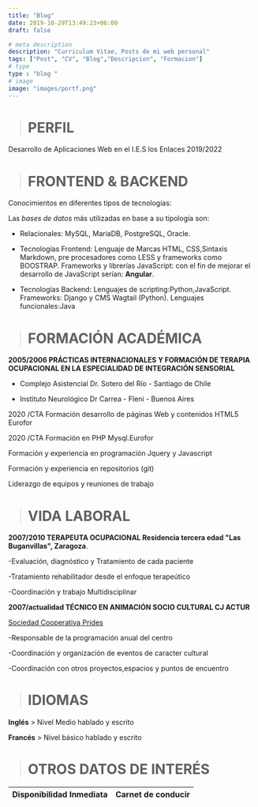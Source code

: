 ```yaml
---
title: "Blog"
date: 2019-10-29T13:49:23+06:00
draft: false

# meta description
description: "Curriculum Vitae, Posts de mi web personal"
tags: ["Post", "CV", "Blog","Descripcion", "Formacion"]
# type
type : "blog "
# image
image: "images/portf.png"
---
```


 ># PERFIL                                  

Desarrollo de Aplicaciones Web en el I.E.S  los Enlaces                        2019/2022 
                                                                      
 ># FRONTEND & BACKEND                                   

Conocimientos en diferentes tipos de tecnologías:

Las *bases de datos* más utilizadas en base a su tipología son:

- Relacionales: MySQL, MariaDB, PostgreSQL, Oracle. 
  
- Tecnologías Frontend: 
 Lenguaje de Marcas HTML, CSS,Sintaxis Markdown, pre procesadores como LESS y frameworks como BOOSTRAP. Frameworks y librerías JavaScript: con el fin de mejorar el desarrollo de JavaScript serían: **Angular**.

- Tecnologías Backend:
Lenguajes de scripting:Python,JavaScript.
Frameworks: Django y CMS Wagtail (Python).
Lenguajes funcionales:Java

 ># FORMACIÓN ACADÉMICA

**2005/2006 PRÁCTICAS INTERNACIONALES Y FORMACIÓN DE TERAPIA OCUPACIONAL EN LA ESPECIALIDAD DE INTEGRACIÓN SENSORIAL** 

- Complejo Asistencial Dr. Sotero del Río - Santiago de Chile

- Instituto Neurológico Dr Carrea - Fleni - Buenos Aires


 2020 /CTA Formación desarrollo de páginas Web y contenidos HTML5 Eurofor                                                

 2020 /CTA Formación en PHP Mysql.Eurofor                       

Formación y experiencia en programación Jquery y 
Javascript

Formación y experiencia en repositorios (git)

Liderazgo de equipos y reuniones de trabajo

 ># VIDA LABORAL


**2007/2010 TERAPEUTA OCUPACIONAL Residencia tercera edad "Las Buganvillas", Zaragoza**. 

-Evaluación, diagnóstico y Tratamiento de cada paciente

-Tratamiento rehabilitador desde el enfoque terapeútico

-Coordinación y trabajo Multidisciplinar

**2007/actualidad TÉCNICO EN ANIMACIÓN SOCIO CULTURAL CJ ACTUR** 

[Sociedad Cooperativa Prides](http://www.prides.es/)

-Responsable de la programación anual del centro

-Coordinación y organización de eventos de caracter cultural

-Coordinación con otros proyectos,espacios y puntos de encuentro


 ># IDIOMAS

**Inglés**  > Nivel Medio hablado y escrito

**Francés** > Nivel básico hablado y escrito


 ># OTROS DATOS DE INTERÉS

| Disponibilidad Inmediata | Carnet de conducir |
| --------------- |------------------



